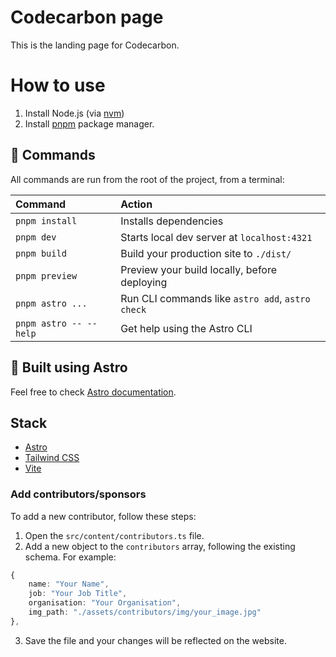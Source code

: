 # Codecarbon page

This is the landing page for Codecarbon.

# How to use

1. Install Node.js (via [nvm](https://github.com/nvm-sh/nvm#installing-and-updating))
1. Install [pnpm](https://pnpm.io/) package manager.

## 🧞 Commands

All commands are run from the root of the project, from a terminal:

| Command                | Action                                           |
| :--------------------- | :----------------------------------------------- |
| `pnpm install`         | Installs dependencies                            |
| `pnpm dev`             | Starts local dev server at `localhost:4321`      |
| `pnpm build`           | Build your production site to `./dist/`          |
| `pnpm preview`         | Preview your build locally, before deploying     |
| `pnpm astro ...`       | Run CLI commands like `astro add`, `astro check` |
| `pnpm astro -- --help` | Get help using the Astro CLI                     |

## 👀 Built using Astro

Feel free to check [Astro documentation](https://docs.astro.build).

## Stack

- [Astro](https://astro.build)
- [Tailwind CSS](https://tailwindcss.com)
- [Vite](https://vitejs.dev)

### Add contributors/sponsors

To add a new contributor, follow these steps:

1. Open the `src/content/contributors.ts` file.
2. Add a new object to the `contributors` array, following the existing schema. For example:

```ts
{
    name: "Your Name",
    job: "Your Job Title",
    organisation: "Your Organisation",
    img_path: "./assets/contributors/img/your_image.jpg"
},
```

3. Save the file and your changes will be reflected on the website.
